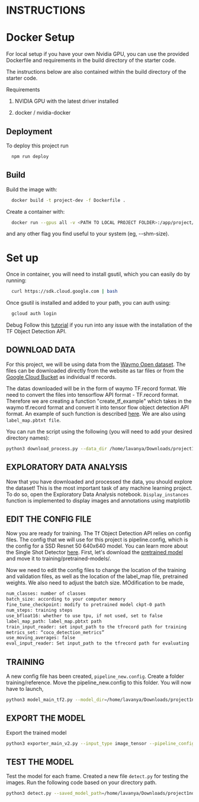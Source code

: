 
# INSTRUCTIONS

# Docker Setup

For local setup if you have your own Nvidia GPU, you can use the provided Dockerfile and requirements in the build directory of the starter code.

The instructions below are also contained within the build directory of the starter code.

Requirements

1. NVIDIA GPU with the latest driver installed

2. docker / nvidia-docker





## Deployment

To deploy this project run

```bash
  npm run deploy
```


## Build
Build the image with:


```bash
  docker build -t project-dev -f Dockerfile .

```

Create a container with:
```bash
  docker run --gpus all -v <PATH TO LOCAL PROJECT FOLDER>:/app/project/ --network=host -ti project-dev bash

```
and any other flag you find useful to your system (eg, --shm-size).

# Set up
Once in container, you will need to install gsutil, which you can easily do by running:
```bash
  curl https://sdk.cloud.google.com | bash

```
Once gsutil is installed and added to your path, you can auth using:
```bash
  gcloud auth login

```
Debug
Follow this [tutorial](https://tensorflow-object-detection-api-tutorial.readthedocs.io/en/latest/install.html#tensorflow-object-detection-api-installation)
 if you run into any issue with the installation of the TF Object Detection API.

 ## DOWNLOAD DATA
For this project, we will be using data from the [Waymo Open dataset](https://waymo.com/open/). The files can be downloaded directly from the website as tar files or from the [Google Cloud Bucket](https://console.cloud.google.com/storage/browser/waymo_open_dataset_v_1_2_0_individual_files) as individual tf records.

The datas downloaded will be in the form of waymo TF.record format. We need to convert the files into tensorflow API format - TF.record format. Therefore we are creating a function "create_tf_example" which takes in the waymo tf.record format and convert it into tensor flow object detection API format.
An example of such function is described [here](https://tensorflow-object-detection-api-tutorial.readthedocs.io/en/latest/training.html#create-tensorflow-records).
We are also using `label_map.pbtxt file`.

You can run the script using the following (you will need to add your desired directory names):
```bash
python3 download_process.py --data_dir /home/lavanya/Downloads/project1nd/processed --temp_dir /home/lavanya/Downloads/project1nd/training_data

```
## EXPLORATORY DATA ANALYSIS

Now that you have downloaded and processed the data, you should explore the dataset! This is the most important task of any machine learning project. To do so, open the Exploratory Data Analysis notebook.  `Display_instances` function is implemented to display images and annotations using matplotlib

## EDIT THE CONFIG FILE
Now you are ready for training. The Tf Object Detection API relies on config files. The config that we will use for this project is pipeline.config, which is the config for a SSD Resnet 50 640x640 model. You can learn more about the Single Shot Detector [here](https://arxiv.org/pdf/1512.02325.pdf).
First, let's download the [pretrained model](https://github.com/tensorflow/models/blob/master/research/object_detection/g3doc/tf2_detection_zoo.md) and move it to training/pretrained-models/.

Now we need to edit the config files to change the location of the training and validation files, as well as the location of the label_map file, pretrained weights. We also need to adjust the batch size. MOdification to be made,

```bash
num_classes: number of classes
batch_size: according to your computer memory
fine_tune_checkpoint: modify to pretrained model ckpt-0 path
num_steps: training steps
use_bfloat16: whether to use tpu, if not used, set to false
label_map_path: label_map.pbtxt path
train_input_reader: set input_path to the tfrecord path for training
metrics_set: “coco_detection_metrics”
use_moving_averages: false
eval_input_reader: Set input_path to the tfrecord path for evaluating
```
## TRAINING 
A new config file has been created, `pipeline_new.config`.
Create a folder training/reference. Move the pipeline_new.config to this folder. You will now have to launch,
```bash
python3 model_main_tf2.py --model_dir=/home/lavanya/Downloads/project1nd/training/reference/ --pipeline_config_path=/home/lavanya/Downloads/project1nd/training/reference/pipeline_new.config
```
## EXPORT THE MODEL
Export the trained model
```bash
python3 exporter_main_v2.py --input_type image_tensor --pipeline_config_path /home/lavanya/Downloads/project1nd/training/reference/pipeline_new.config --trained_checkpoint_dir /home/lavanya/Downloads/project1nd/training/reference/ ckpt-26 --output_directory /home/lavanya/Downloads/project1nd/training/reference/experiment/exported_model_26/
```
## TEST THE MODEL
Test the model for each frame.
Created a new file `detect.py` for testing the images. Run the following code based on your directory path.
```bash
python3 detect.py --saved_model_path=/home/lavanya/Downloads/project1nd/training/reference/experiment/exported_model/saved_model --test_path=/home/lavanya/Downloads/project1nd/test_image --output_path=/home/lavanya/Downloads/project1nd/output/ --min_score_thresh=.1
```




